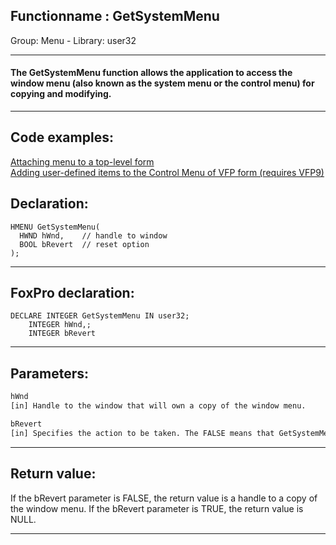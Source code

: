 <link rel="stylesheet" type="text/css" href="../../css/win32api.css">  
<link rel="stylesheet" href="https://cdnjs.cloudflare.com/ajax/libs/font-awesome/4.7.0/css/font-awesome.min.css">

## Functionname : GetSystemMenu
Group: Menu - Library: user32    
***  


#### The GetSystemMenu function allows the application to access the window menu (also known as the system menu or the control menu) for copying and modifying. 
***  


## Code examples:
[Attaching menu to a top-level form](../../samples/sample_208.md)  
[Adding user-defined items to the Control Menu of VFP form (requires VFP9)](../../samples/sample_512.md)  

## Declaration:
```foxpro  
HMENU GetSystemMenu(
  HWND hWnd,    // handle to window
  BOOL bRevert  // reset option
);  
```  
***  


## FoxPro declaration:
```foxpro  
DECLARE INTEGER GetSystemMenu IN user32;
	INTEGER hWnd,;
	INTEGER bRevert  
```  
***  


## Parameters:
```txt  
hWnd
[in] Handle to the window that will own a copy of the window menu.

bRevert
[in] Specifies the action to be taken. The FALSE means that GetSystemMenu returns a handle to the copy of the window menu currently in use.  
```  
***  


## Return value:
If the bRevert parameter is FALSE, the return value is a handle to a copy of the window menu. If the bRevert parameter is TRUE, the return value is NULL.   
***  

